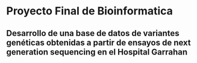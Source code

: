 # Proyecto Final de Bioinformatica
## Desarrollo de una base de datos de variantes genéticas obtenidas a partir de ensayos de next generation sequencing en el Hospital Garrahan
